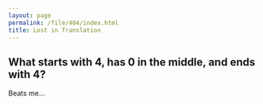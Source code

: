 ```yaml
---
layout: page
permalink: /file/404/index.html
title: Lost in Translation
---
```


## What starts with 4, has 0 in the middle, and ends with 4?

Beats me...
